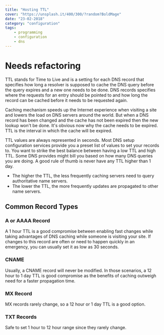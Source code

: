 ```yaml
---
title: "Hosting TTL"
cover: "https://unsplash.it/400/300/?random?BoldMage"
date: "23-02-2018"
category: "configuration"
tags:
    - programming
    - configuration
    - dns
---
```


# Needs refactoring

TTL stands for Time to Live and is a setting for each DNS record that specifies how long a resolver is supposed to cache the DNS query before the query expires and a new one needs to be done. DNS records specifies where the requests for an entry should be pointed to and how long the record can be cached before it needs to be requested again.

Caching mechanism speeds up the Internet experience when visiting a site and lowers the load on DNS servers around the world. But when a DNS record has been changed and the cache has not been expired then the new lookup won't be done. It's obvious now why the cache needs to be expired. TTL is the interval in which the cache will be expired.

TTL values are always represented in seconds. Most DNS setup configuration services provide you a preset list of values to set your records to. You want to strike the best balance between having a low TTL and high TTL. Some DNS provides might bill you based on how many DNS queries you are doing. A good rule of thumb is never have any TTL higher than 1 day.

* The higher the TTL, the less frequently caching servers need to query authoritative name servers.
* The lower the TTL, the more frequently updates are propagated to other name servers.

## Common Record Types

### A or AAAA Record

A 1 hour TTL is a good compromise between enabling fast changes while taking advantages of DNS caching while someone is visiting your site. If changes to this record are often or need to happen quickly in an emergency, you can usually set it as low as 30 seconds.

### CNAME

Usually, a CNAME record will never be modified. In those scenarios, a 12 hour to 1 day TTL is good compromise as the benefits of caching outweigh need for a faster propagation time.

### MX Record

MX records rarely change, so a 12 hour or 1 day TTL is a good option.

### TXT Records

Safe to set 1 hour to 12 hour range since they rarely change.